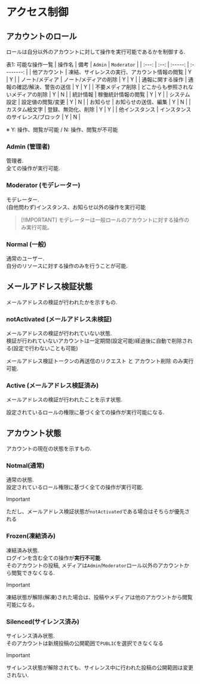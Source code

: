 # アクセス制御

## アカウントのロール

ロールは自分以外のアカウントに対して操作を実行可能であるかを制御する.

表1: 可能な操作一覧 | 操作名 | 備考 | `Admin` | `Moderator` | | :---: | :--: |
:-----: | :--------: | | 他アカウント |
凍結、サイレンスの実行、アカウント情報の閲覧 | Y | Y | | ノート/メディア |
ノート/メディアの削除 | Y | Y | | 通報に関する操作 | 通報の確認/解決、警告の送信
| Y | Y | | 不要メディア削除 | どこからも参照されないメディアの削除 | Y | N | |
統計情報 | 稼働統計情報の閲覧 | Y | Y | | システム設定 | 設定値の閲覧/変更 | Y |
N | | お知らせ | お知らせの送信、編集 | Y | N | | カスタム絵文字 |
登録、無効化、削除 | Y | Y | | 他インスタンス |
インスタンスのサイレンス/ブロック | Y | N |

※ Y: 操作、閲覧が可能 / N: 操作、閲覧が不可能

### Admin (管理者)

管理者.\
全ての操作が実行可能.

### Moderator (モデレーター)

モデレーター.\
(自他問わず)インスタンス、お知らせ以外の操作を実行可能

> [!IMPORTANT] モデレーターは一般ロールのアカウントに対する操作のみ実行可能。

### Normal (一般)

通常のユーザー.\
自分のリソースに対する操作のみを行うことが可能.

## メールアドレス検証状態

メールアドレスの検証が行われたかを示すもの.

### notActivated (メールアドレス未検証)

メールアドレスの検証が行われていない状態.\
検証が行われていないアカウントは一定期間(設定可能)経過後に自動で削除される(設定で行わないことも可能)

メールアドレス検証トークンの再送信のリクエスト と アカウント削除 のみ実行可能.

### Active (メールアドレス検証済み)

メールアドレスの検証が行われたことを示す状態.

設定されているロールの権限に基づく全ての操作が実行可能になる.

## アカウント状態

アカウントの現在の状態を示すもの.

### Notmal(通常)

通常の状態.\
設定されているロール権限に基づく全ての操作が実行可能.

> [!IMPORTANT]
> ただし、メールアドレス検証状態が`notActivated`である場合はそちらが優先される

### Frozen(凍結済み)

凍結済み状態.\
ログインを含む全ての操作が**実行不可能**.\
そのアカウントの投稿,
メディアは`Admin`/`Moderator`ロール以外のアカウントから閲覧できなくなる.

> [!IMPORTANT]
> 凍結状態が解除(解凍)された場合は、投稿やメディアは他のアカウントから閲覧可能になる。

### Silenced(サイレンス済み)

サイレンス済み状態.\
そのアカウントは新規投稿の公開範囲で`PUBLIC`を選択できなくなる

> [!IMPORTANT]
> サイレンス状態が解除されても、サイレンス中に行われた投稿の公開範囲は変更されない.

